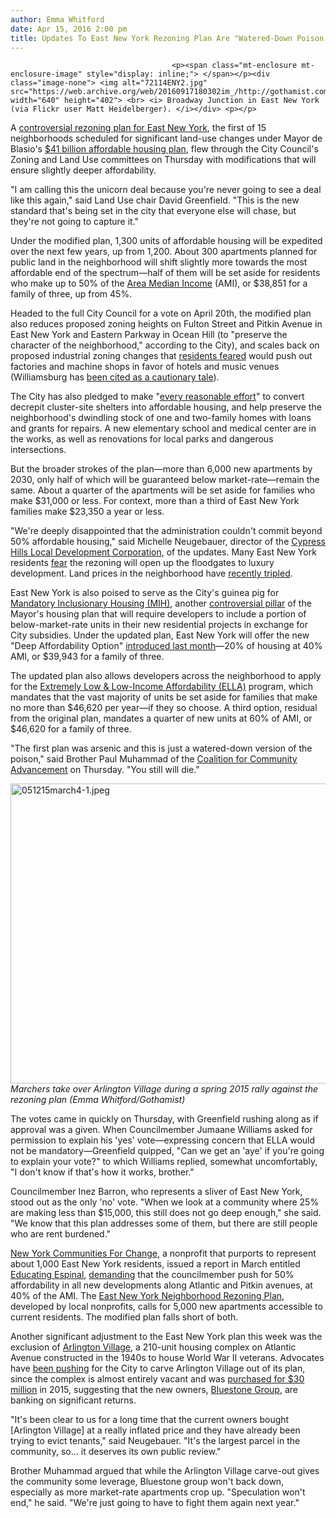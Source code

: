 ```yaml
---
author: Emma Whitford
date: Apr 15, 2016 2:00 pm
title: Updates To East New York Rezoning Plan Are "Watered-Down Poison," Advocates Say
---
```


	
										<p><span class="mt-enclosure mt-enclosure-image" style="display: inline;"> </span></p><div class="image-none"> <img alt="72114ENY2.jpg" src="https://web.archive.org/web/20160917180302im_/http://gothamist.com/attachments/nyc_ewhitford/72114ENY2.jpg" width="640" height="402"> <br> <i> Broadway Junction in East New York (via Flickr user Matt Heidelberger). </i></div> <p></p>

<p>A <a href="https://web.archive.org/web/20160917180302/http://gothamist.com/2016/02/24/east_new_york_rezoning.php">controversial rezoning plan for East New York</a>, the first of 15 neighborhoods scheduled for significant land-use changes under Mayor de Blasio&apos;s <a href="https://web.archive.org/web/20160917180302/http://gothamist.com/2014/05/05/a_first_look_at_de_blasios_affordab.php">$41 billion affordable housing plan</a>, flew through the City Council&apos;s Zoning and Land Use committees on Thursday with modifications that will ensure slightly deeper affordability. </p>

<p>&quot;I am calling this the unicorn deal because you&apos;re never going to see a deal like this again,&quot; said Land Use chair David Greenfield. &quot;This is the new standard that&apos;s being set in the city that everyone else will chase, but they&apos;re not going to capture it.&quot; </p>

<p>Under the modified plan, 1,300 units of affordable housing will be expedited over the next few years, up from 1,200. About 300 apartments planned for public land in the neighborhood will shift slightly more towards the most affordable end of the spectrum&#x2014;half of them will be set aside for residents who make up to 50% of the <a href="https://web.archive.org/web/20160917180302/http://www.nychdc.com/pages/Income-Eligibility.html">Area Median Income</a> (AMI), or $38,851 for a family of three, up from 45%. </p>

<p>Headed to the full City Council for a vote on April 20th, the modified plan also reduces proposed zoning heights on Fulton Street and Pitkin Avenue in East New York and Eastern Parkway in Ocean Hill (to &quot;preserve the character of the neighborhood,&quot; according to the City), and scales back on proposed industrial zoning changes that <a href="https://web.archive.org/web/20160917180302/http://gothamist.com/2016/03/08/east_new_york_rezoning_industrial_g.php">residents feared</a> would push out factories and machine shops in favor of hotels and music venues (Williamsburg has <a href="https://web.archive.org/web/20160917180302/http://ny.curbed.com/2014/1/16/10154488/how-nycs-decade-of-rezoning-changed-the-city-of-industry">been cited as a cautionary tale</a>). </p>

<p>The City has also pledged to make &quot;<a href="https://web.archive.org/web/20160917180302/http://gothamist.com/2016/01/04/homeless_cluster_site.php">every reasonable effort</a>&quot; to convert decrepit cluster-site shelters into affordable housing, and help preserve the neighborhood&apos;s dwindling stock of one and two-family homes with loans and grants for repairs. A new elementary school and medical center are in the works, as well as renovations for local parks and dangerous intersections. </p>

<p>But the broader strokes of the plan&#x2014;more than 6,000 new apartments by 2030, only half of which will be guaranteed below market-rate&#x2014;remain the same. About a quarter of the apartments will be set aside for families who make $31,000 or less. For context, more than a third of East New York families make $23,350 a year or less. </p>

<p>&quot;We&apos;re deeply disappointed that the administration couldn&apos;t commit beyond 50% affordable housing,&quot; said Michelle Neugebauer, director of the <a href="https://web.archive.org/web/20160917180302/http://www.cypresshills.org/chw/">Cypress Hills Local Development Corporation</a>, of the updates. Many East New York residents <a href="https://web.archive.org/web/20160917180302/http://gothamist.com/2016/02/10/affordable_housing_battle.php">fear</a> the rezoning will open up the floodgates to luxury development. Land prices in the neighborhood have <a href="https://web.archive.org/web/20160917180302/http://gothamist.com/2014/09/29/east_new_york_real_estate_got_expen.php">recently tripled</a>. </p>

<p>East New York is also poised to serve as the City&apos;s guinea pig for <a href="https://web.archive.org/web/20160917180302/http://gothamist.com/2016/03/15/city_council_endorses_mayors_afford.php">Mandatory Inclusionary Housing (MIH)</a>, another <a href="https://web.archive.org/web/20160917180302/http://gothamist.com/2016/03/22/affordable_housing_vote_protest.php">controversial pillar</a> of the Mayor&apos;s housing plan that will require developers to include a portion of below-market-rate units in their new residential projects in exchange for City subsidies. Under the updated plan, East New York will offer the new &quot;Deep Affordability Option&quot; <a href="https://web.archive.org/web/20160917180302/http://gothamist.com/2016/03/15/city_council_endorses_mayors_afford.php">introduced last month</a>&#x2014;20% of housing at 40% AMI, or $39,943 for a family of three. </p>

<p>The updated plan also allows developers across the neighborhood to apply for the <a href="https://web.archive.org/web/20160917180302/http://www.nychdc.com/content/pdf/Developers/HDC_ELLA_Termsheet.pdf">Extremely Low &amp; Low-Income Affordability (ELLA)</a> program, which mandates that the vast majority of units be set aside for families that make no more than $46,620 per year&#x2014;if they so choose. A third option, residual from the original plan, mandates a quarter of new units at 60% of AMI, or $46,620 for a family of three. </p>

<p>&quot;The first plan was arsenic and this is just a watered-down version of the poison,&quot; said Brother Paul Muhammad of the <a href="https://web.archive.org/web/20160917180302/https://www.facebook.com/CoalitionforCommunityAdvancement">Coalition for Community Advancement</a> on Thursday. &quot;You still will die.&quot; </p>

<p><span class="mt-enclosure mt-enclosure-image" style="display: inline;"> </span></p><div class="image-none"> <img alt="051215march4-1.jpeg" src="https://web.archive.org/web/20160917180302im_/http://gothamist.com/attachments/nyc_ewhitford/051215march4-1.jpeg" width="640" height="480"> <br> <i> Marchers take over Arlington Village during a spring 2015 rally against the rezoning plan (Emma Whitford/Gothamist)</i></div> <p></p>

<p>The votes came in quickly on Thursday, with Greenfield rushing along as if approval was a given. When Councilmember Jumaane Williams asked for permission to explain his &apos;yes&apos; vote&#x2014;expressing concern that ELLA would not be mandatory&#x2014;Greenfield quipped, &quot;Can we get an &apos;aye&apos; if you&apos;re going to explain your vote?&quot; to which Williams replied, somewhat uncomfortably, &quot;I don&apos;t know if that&apos;s how it works, brother.&quot; </p>

<p>Councilmember Inez Barron, who represents a sliver of East New York, stood out as the only &apos;no&apos; vote. &quot;When we look at a community where 25% are making less than $15,000, this still does not go deep enough,&quot; she said. &quot;We know that this plan addresses some of them, but there are still people who are rent burdened.&quot;</p>

<p><a href="https://web.archive.org/web/20160917180302/https://www.google.com/#q=new+york+communities+for+change">New York Communities For Change</a>, a nonprofit that purports to represent about 1,000 East New York residents, issued a report in March entitled <a href="https://web.archive.org/web/20160917180302/http://nycommunities.org/how-deepen-affordability-east-new-york">Educating Espinal</a>, <a href="https://web.archive.org/web/20160917180302/http://gothamist.com/2016/04/13/protesters_arrested_east_ny.php">demanding</a> that the councilmember push for 50% affordability in all new developments along Atlantic and Pitkin avenues, at 40% of the AMI. The <a href="https://web.archive.org/web/20160917180302/http://www.cypresshills.org/chw/wp-content/uploads/2015/01/East-New-York-Neighborhood-Rezoning-Community-Plan.pdf">East New York Neighborhood Rezoning Plan</a>, developed by local nonprofits, calls for 5,000 new apartments accessible to current residents. The modified plan falls short of both. </p>

<p>Another significant adjustment to the East New York plan this week was the exclusion of <a href="https://web.archive.org/web/20160917180302/http://www.brownstoner.com/architecture/building-of-the-day-3100-atlantic-avenue/">Arlington Village</a>, a 210-unit housing complex on Atlantic Avenue constructed in the 1940s to house World War II veterans. Advocates have <a href="https://web.archive.org/web/20160917180302/https://www.dnainfo.com/new-york/20160408/east-new-york/remove-arlington-village-from-east-new-york-rezoning-plan-locals-say">been pushing</a> for the City to carve Arlington Village out of its plan, since the complex is almost entirely vacant and was <a href="https://web.archive.org/web/20160917180302/http://therealdeal.com/2015/03/23/eli-tabak-partners-eye-affordable-housing-for-arlington-village/">purchased for $30 million</a> in 2015, suggesting that the new owners, <a href="https://web.archive.org/web/20160917180302/http://www.bluestonegrp.com/">Bluestone Group</a>, are banking on significant returns. </p>

<p>&quot;It&apos;s been clear to us for a long time that the current owners bought [Arlington Village] at a really inflated price and they have already been trying to evict tenants,&quot; said Neugebauer. &quot;It&apos;s the largest parcel in the community, so... it deserves its own public review.&quot; </p>

<p>Brother Muhammad argued that while the Arlington Village carve-out gives the community some leverage, Bluestone group won&apos;t back down, especially as more market-rate apartments crop up. &quot;Speculation won&apos;t end,&quot; he said. &quot;We&apos;re just going to have to fight them again next year.&quot; </p>					
										
									
				